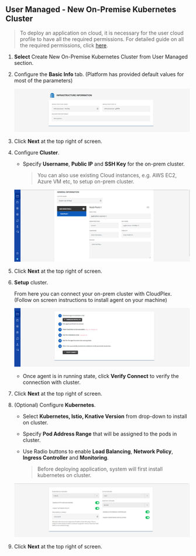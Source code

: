 ## User Managed - New On-Premise Kubernetes Cluster

> To deploy an application on cloud, it is necessary for the user cloud profile to have all the required permissions. For detailed guide on all the required permissions, click [here](/pages/user-guide/components/cloud-authorization-level/cloud-authorization-level).

1. **Select** Create New On-Premise Kubernetes Cluster from User Managed section.  

2. Configure the **Basic Info** tab. (Platform has provided default values for most of the parameters)

   ![11](imgs/11.jpg)

3. Click **Next** at the top right of screen.

4. Configure **Cluster**.

   - Specify **Username**, **Public IP** and **SSH Key** for the on-prem cluster.

     > You can also use existing Cloud instances, e.g. AWS EC2, Azure VM etc, to setup on-prem cluster.

   ![12](imgs/12.jpg)

5. Click **Next** at the top right of screen.

6. **Setup** cluster.

   From here you can connect your on-prem cluster with CloudPlex.  (Follow on screen instructions to install agent on your machine)

   ![13](imgs/13.jpg)

   - Once agent is in running state, click **Verify Connect** to verify the connection with cluster.

7. Click **Next** at the top right of screen.

8. (Optional) Configure **Kubernetes**.

   - Select **Kubernetes, Istio, Knative Version** from drop-down to install on cluster.

   - Specify **Pod Address Range** that will be assigned to the pods in cluster.

   - Use Radio buttons to enable **Load Balancing**, **Network Policy**, **Ingress Controller** and **Monitoring**.

     > Before deploying application, system will first install kubernetes on cluster.

   ![14](imgs/14.jpg)

9. Click **Next** at the top right of screen.

